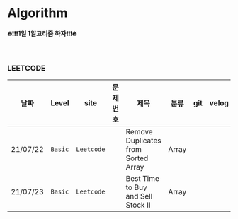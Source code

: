 # Algorithm
**🔥❗️❗❗️1일 1알고리즘 하자❗️❗❗️🔥**

<br/>


### LEETCODE
|날짜          |Level     | site |문제번호 |제목     |분류 |git  |velog
|---------------|---------|------|-----|-------------|---|----|----|
|21/07/22|`Basic`| `Leetcode` ||Remove Duplicates from Sorted Array| Array ||
|21/07/23|`Basic`| `Leetcode` ||Best Time to Buy and Sell Stock II| Array ||
